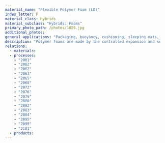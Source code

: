 ```yaml
---
material_name: "Flexible Polymer Foam (LD)"
index_letter: F
material_class: Hybrids
material_subclass: "Hybrids: Foams"
primary_photo_path: /photos/1029.jpg
additional_photos:
general_applications: "Packaging, buoyancy, cushioning, sleeping mats, soft furnishings, artificial skin, sponges, carriers for inks and..."
description: "Polymer foams are made by the controlled expansion and solidification of a liquid or melt through a blowing agent; physical, chemical or mechanical blowing agents are possible. The resulting cellular material has a lower density, stiffness and strength than the parent material, by an amount that depends on its relative density - the volume-fraction of solid in the foam. Flexible foams can be soft and compliant, the material of cushions, mattresses, and padded clothing. Most are made from polyurethane, although latex (natural rubber) and most other elastomers can be foamed."
relations:
  - materials:
  - processes:
    - "2001"
    - "2002"
    - "2062"
    - "2063"
    - "2065"
    - "2068"
    - "2072"
    - "2076"
    - "2079"
    - "2080"
    - "2082"
    - "2083"
    - "2084"
    - "2095"
    - "2099"
    - "2101"
  - products:
---
```

